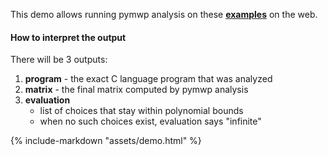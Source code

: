 This demo allows running pymwp analysis on these **[examples](examples.md)** 
on the web. 

#### How to interpret the output

There will be 3 outputs:

1. **program** - the exact C language program that was analyzed
2. **matrix** - the final matrix computed by pymwp analysis
3. **evaluation** 
    - list of choices that stay within polynomial bounds <!-- ? -->
    - when no such choices exist, evaluation says "infinite"


{%
   include-markdown "assets/demo.html"
%}